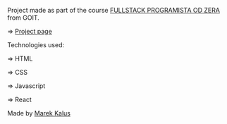 Project made as part of the course [FULLSTACK PROGRAMISTA OD ZERA](https://goit.global/pl/courses/fullstackonline/?utm_source=main-site) from GOIT.

=> [Project page](https://zippy-daffodil-2725ee.netlify.app/)

Technologies used:

=> HTML

=> CSS

=> Javascript

=> React


Made by [Marek Kalus](www.linkedin.com/in/marek-kalus-61a240247)